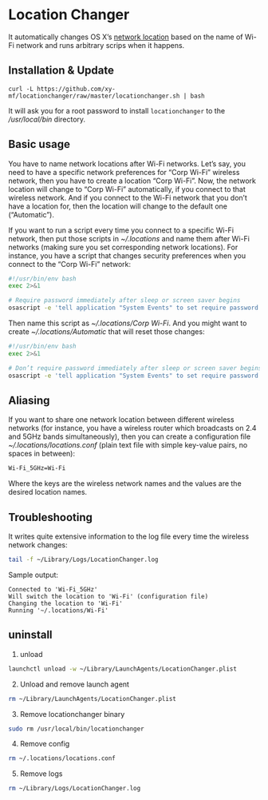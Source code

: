 # Location Changer

It automatically changes OS X’s [network location](https://support.apple.com/en-us/HT202480)
based on the name of Wi-Fi network and runs arbitrary scrips when it happens.

## Installation & Update

```
curl -L https://github.com/xy-mf/locationchanger/raw/master/locationchanger.sh | bash
```

It will ask you for a root password to install `locationchanger` to the _/usr/local/bin_ directory.

## Basic usage

You have to name network locations after Wi-Fi networks. Let’s say, you need to have
a specific network preferences for “Corp Wi-Fi” wireless network, then you have to create
a location “Corp Wi-Fi”. Now, the network location will change to “Corp Wi-Fi” automatically,
if you connect to that wireless network. And if you connect to the Wi-Fi network that you
don’t have a location for, then the location will change to the default one (“Automatic”).

If you want to run a script every time you connect to a specific Wi-Fi network, then put
those scripts in _~/.locations_ and name them after Wi-Fi networks (making sure you set
corresponding network locations). For instance, you have a script that changes security
preferences when you connect to the “Corp Wi-Fi” network:

```bash
#!/usr/bin/env bash
exec 2>&1

# Require password immediately after sleep or screen saver begins
osascript -e 'tell application "System Events" to set require password to wake of security preferences to true'
```

Then name this script as _~/.locations/Corp Wi-Fi_. And you might want to create
_~/.locations/Automatic_ that will reset those changes:

```bash
#!/usr/bin/env bash
exec 2>&1

# Don’t require password immediately after sleep or screen saver begins
osascript -e 'tell application "System Events" to set require password to wake of security preferences to false'
```

## Aliasing

If you want to share one network location between different wireless networks (for instance, you have a wireless router which broadcasts on 2.4 and 5GHz bands simultaneously), then you can create a configuration file _~/.locations/locations.conf_ (plain text file with simple key-value pairs, no spaces in between):

```bash
Wi-Fi_5GHz=Wi-Fi
```

Where the keys are the wireless network names and the values are the desired location names.

## Troubleshooting

It writes quite extensive information to the log file every time the wireless network changes:

```bash
tail -f ~/Library/Logs/LocationChanger.log
```

Sample output:

```
Connected to 'Wi-Fi_5GHz'
Will switch the location to 'Wi-Fi' (configuration file)
Changing the location to 'Wi-Fi'
Running '~/.locations/Wi-Fi'
```

## uninstall

1. unload 
```bash
launchctl unload -w ~/Library/LaunchAgents/LocationChanger.plist
```

2. Unload and remove launch agent
```bash
rm ~/Library/LaunchAgents/LocationChanger.plist
```


3. Remove locationchanger binary

```bash
sudo rm /usr/local/bin/locationchanger
```
4. Remove config

```bash
rm ~/.locations/locations.conf
```
5. Remove logs

```bash
rm ~/Library/Logs/LocationChanger.log
```